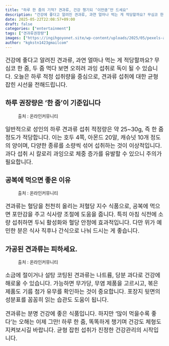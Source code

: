 ```yaml
---
title: "하루 한 줌의 기적? 견과류, 건강 챙기되 ‘이만큼’만 드세요"
description: "건강에 좋다고 알려진 견과류, 과연 얼마나 먹는 게 적당할까요? 무심코 한 줌, 두 줌 먹다 보면 오히려 과잉 섭취로 독이 될 수 있습니다. 오늘은 하루 적정 섭취량을 중심으로, 견과류 섭취에 대한 균형 잡힌 시선을 전해드립니다."
date: 2025-05-22T22:08:57+09:00
draft: false
categories: ["entertainment"]
tags: ["견과류권장량"]
images: ["https://ingihgoyonet.site/wp-content/uploads/2025/05/pexels-apollostudio-31746092-1024x683.jpg", "https://ingihgoyonet.site/wp-content/uploads/2025/05/pexels-aksbykas-3997459-1024x683.jpg", "https://ingihgoyonet.site/wp-content/uploads/2025/05/pexels-volker-r-1244496-31532089-683x1024.jpg"]
author: "kgkstn1423gmailcom"
---
```


<p style="font-size:18px">건강에 좋다고 알려진 견과류, 과연 얼마나 먹는 게 적당할까요? 무심코 한 줌, 두 줌 먹다 보면 오히려 과잉 섭취로 독이 될 수 있습니다. 오늘은 하루 적정 섭취량을 중심으로, 견과류 섭취에 대한 균형 잡힌 시선을 전해드립니다.</p> <h2 >하루 권장량은 ‘한 줌’이 기준입니다</h2> <figure ><img src="https://ingihgoyonet.site/wp-content/uploads/2025/05/pexels-apollostudio-31746092-1024x683.jpg" alt="" style="aspect-ratio:16/9;object-fit:cover"/><figcaption >출처 : 온라인커뮤니티</figcaption></figure> <p style="font-size:18px">일반적으로 성인의 하루 견과류 섭취 적정량은 약 25~30g, 즉 한 줌 정도가 적당합니다. 이는 호두 4쪽, 아몬드 20알, 캐슈넛 10개 정도의 양이며, 다양한 종류를 소량씩 섞어 섭취하는 것이 이상적입니다. 과다 섭취 시 칼로리 과잉으로 체중 증가를 유발할 수 있으니 주의가 필요합니다.</p> <h2 >공복에 먹으면 좋은 이유</h2> <figure ><img src="https://ingihgoyonet.site/wp-content/uploads/2025/05/pexels-aksbykas-3997459-1024x683.jpg" alt="" style="aspect-ratio:16/9;object-fit:cover"/><figcaption >출처 : 온라인커뮤니티</figcaption></figure> <p style="font-size:18px">견과류는 혈당을 천천히 올리는 저혈당 지수 식품으로, 공복에 먹으면 포만감을 주고 식사량 조절에 도움을 줍니다. 특히 아침 식전에 소량 섭취하면 두뇌 활성화와 혈당 안정에 효과적입니다. 다만 위가 예민한 분은 식사 직후나 간식으로 나눠 드시는 게 좋습니다.</p> <h2 >가공된 견과류는 피하세요.</h2> <figure ><img src="https://ingihgoyonet.site/wp-content/uploads/2025/05/pexels-volker-r-1244496-31532089-683x1024.jpg" alt="" style="aspect-ratio:16/9;object-fit:cover"/><figcaption >출처 : 온라인커뮤니티</figcaption></figure> <p style="font-size:18px">소금에 절이거나 설탕 코팅된 견과류는 나트륨, 당분 과다로 건강에 해로울 수 있습니다. 가능하면 무가당, 무염 제품을 고르시고, 볶은 제품도 기름 첨가 유무를 확인하는 것이 중요합니다. 포장지 뒷면의 성분표를 꼼꼼히 읽는 습관도 도움이 됩니다.</p> <p style="font-size:18px">견과류는 분명 건강에 좋은 식품입니다. 하지만 ‘많이 먹을수록 좋다’는 오해는 이제 그만! 하루 한 줌, 똑똑하게 챙기며 건강도 체형도 지켜보시길 바랍니다. 균형 잡힌 섭취가 진정한 건강관리의 시작입니다.</p>
